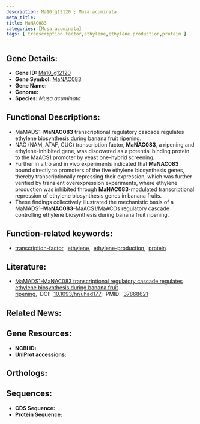 ```yaml
---
description: Ma10_g12120 ; Musa acuminata
meta_title:
title: MaNAC083
categories: [Musa acuminata]
tags: [ transcription factor,ethylene,ethylene production,protein ]
---
```


## Gene Details:
- **Gene ID:** [Ma10_g12120]()
- **Gene Symbol:** <u>MaNAC083</u>
- **Gene Name:** 
- **Genome:** []()
- **Species:** *Musa acuminata*

## Functional Descriptions:
   - MaMADS1–**MaNAC083** transcriptional regulatory cascade regulates ethylene biosynthesis during banana fruit ripening.
   - NAC (NAM, ATAF, CUC) transcription factor, **MaNAC083**, a ripening and ethylene-inhibited gene, was discovered as a potential binding protein to the MaACS1 promoter by yeast one-hybrid screening.
   - Further in vitro and in vivo experiments indicated that **MaNAC083** bound directly to promoters of the five ethylene biosynthesis genes, thereby transcriptionally repressing their expression, which was further verified by transient overexpression experiments, where ethylene production was inhibited through **MaNAC083**-modulated transcriptional repression of ethylene biosynthesis genes in banana fruits.
   - These findings collectively illustrated the mechanistic basis of a MaMADS1–**MaNAC083**–MaACS1/MaACOs regulatory cascade controlling ethylene biosynthesis during banana fruit ripening.

## Function-related keywords:
   - [transcription-factor](/tags/transcription-factor/),&nbsp;&nbsp;[ethylene](/tags/ethylene/),&nbsp;&nbsp;[ethylene-production](/tags/ethylene-production/),&nbsp;&nbsp;[protein](/tags/protein/)

## Literature:
   - [MaMADS1-MaNAC083 transcriptional regulatory cascade regulates ethylene biosynthesis during banana fruit ripening.](https://doi.org/10.1093/hr/uhad177)&nbsp;&nbsp;DOI:&nbsp;&nbsp;[10.1093/hr/uhad177](https://doi.org/10.1093/hr/uhad177);&nbsp;&nbsp;PMID:&nbsp;&nbsp;[37868621](https://pubmed.ncbi.nlm.nih.gov/37868621/)

## Related News:

## Gene Resources:
- **NCBI ID:**  [](https://www.ncbi.nlm.nih.gov/gene/?term=)
- **UniProt accessions:**  [](https://www.uniprot.org/uniprotkb//entry)

## Orthologs:

## Sequences:
- **CDS Sequence:**
- **Protein Sequence:**
